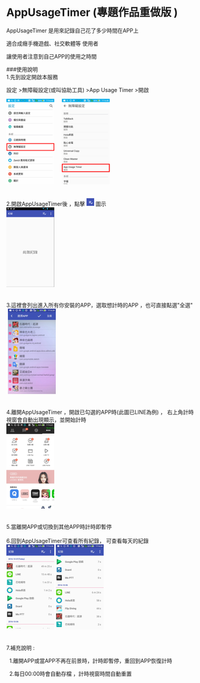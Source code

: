 # AppUsageTimer (專題作品重做版 )
 
AppUsageTimer 是用來記錄自己花了多少時間在APP上 

適合成癮手機遊戲、社交軟體等 使用者 

讓使用者注意到自己APP的使用之時間 

###使用說明  
1.先到設定開啟本服務  

設定 >無障礙設定(或叫協助工具) >App Usage Timer >開啟
<div>
<img src="https://raw.githubusercontent.com/Derrick567/AppUsageTimer/master/images/0004.jpg" width="25%" height="25%">     
<img src="https://raw.githubusercontent.com/Derrick567/AppUsageTimer/master/images/img2.jpg" width="25%" height="25%">
</div>
<br/><br/>
2.開啟AppUsageTimer後 ，點擊
<img src="https://raw.githubusercontent.com/Derrick567/AppUsageTimer/master/images/003.png" width="20px" height="20px"> 圖示

<div>
<img src="https://raw.githubusercontent.com/Derrick567/AppUsageTimer/master/images/002.png" width="25%" height="25%">
</div>
<br/><br/>
3.這裡會列出進入所有你安裝的APP，選取想計時的APP ，也可直接點選"全選"
<div>
  <img src="https://raw.githubusercontent.com/Derrick567/AppUsageTimer/master/images/img3.jpg" width="25%" height="25%"> 
</div>  
<br/><br/>
4.離開AppUsageTimer ，開啟已勾選的APP時(此圖已LINE為例) ， 右上角計時視窗會自動出現顯示，並開始計時
<div>
<img src="https://raw.githubusercontent.com/Derrick567/AppUsageTimer/master/images/img1.jpg" width="25%" height="25%">
</div>
<br/><br/>
5.當離開APP或切換到其他APP時計時即暫停
<br/><br/>
6.回到AppUsageTimer可查看所有紀錄， 可查看每天的紀錄
<div>
<img src="https://raw.githubusercontent.com/Derrick567/AppUsageTimer/master/images/ill4_1.jpg" width="25%" height="25%">
<img src="https://raw.githubusercontent.com/Derrick567/AppUsageTimer/master/images/img4.jpg" width="25%" height="25%">
</div>
<br/><br/>
7.補充說明 :  

   1.離開APP或當APP不再在前景時，計時即暫停，重回到APP恢復計時  
   
   2.每日00:00時會自動存檔 ，計時視窗時間自動重置
